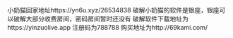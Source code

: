 小奶猫回家地址https://yn6u.xyz/26534838
破解小奶猫的软件是银座，银座可以破解大部分收费房间，密码房间暂时还没有
破解软件下载地址为https://yinzuolive.app
注册码为788788
购买地址为http://69kami.com/

